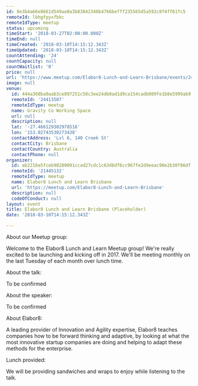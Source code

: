```yaml
---
id: 0e3b4a66e8661d549ae0a3b83842346b4766befff235565d5a592c8f4ff61fc5
remoteId: lbhgfpyxfbkc
remoteIdType: meetup
status: upcoming
timeStart: '2018-03-27T02:00:00.000Z'
timeEnd: null
timeCreated: '2018-03-10T14:15:12.343Z'
timeUpdated: '2018-03-10T14:15:12.343Z'
countAttending: '24'
countCapacity: null
countWaitlist: '0'
price: null
url: 'https://www.meetup.com/Elabor8-Lunch-and-Learn-Brisbane/events/242570376/'
image: null
venue:
  id: 444a368ba0aab3ce897251c58c3ee24db0ad1d9ca154cadb089fe1b8e5999ab9
  remoteId: '24413507'
  remoteIdType: meetup
  name: Gravity Co Working Space
  url: null
  description: null
  lat: '-27.466129302978516'
  lon: '153.02743530273438'
  contactAddress: 'Lvl 6, 140 Creek St'
  contactCity: Brisbane
  contactCountry: Australia
  contactPhone: null
organizer:
  id: ab2216e5fceb98280091ccad27cdc1c63d6df6cc967fe2d9eeac90e2b30f86df
  remoteId: '21445132'
  remoteIdType: meetup
  name: Elabor8 Lunch and Learn Brisbane
  url: 'https://meetup.com/Elabor8-Lunch-and-Learn-Brisbane'
  description: null
  codeOfConduct: null
layout: event
title: Elabor8 Lunch and Learn Brisbane (Placeholder)
date: '2018-03-10T14:15:12.343Z'

---
```

<p>About our Meetup group:</p> <p>Welcome to the Elabor8 Lunch and Learn Meetup group! We're really excited to be launching and kicking off in 2017. We'll be meeting monthly on the last Tuesday of each month over lunch time.</p> <p>About the talk:</p> <p>To be confirmed</p> <p>About the speaker:</p> <p>To be confirmed</p> <p>About Elabor8:</p> <p>A leading provider of Innovation and Agility expertise, Elabor8 teaches companies how to be forward thinking and adaptive, by looking at what the most innovative startup companies are doing and helping to adapt these methods for the enterprise.</p> <p>Lunch provided:</p> <p>We will be providing sandwiches and wraps to enjoy while listening to the talk.</p>
